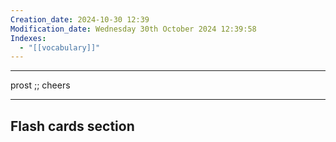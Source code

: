 ```yaml
---
Creation_date: 2024-10-30 12:39
Modification_date: Wednesday 30th October 2024 12:39:58
Indexes:
  - "[[vocabulary]]"
---
```


----

prost ;; cheers



















---
## Flash cards section
